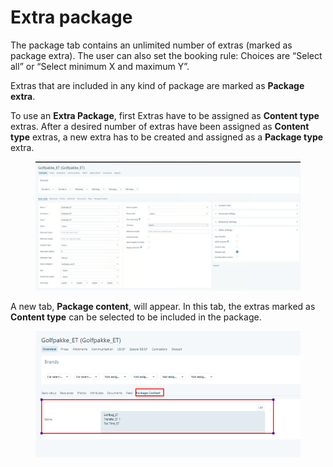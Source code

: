# Extra package

The package tab contains an unlimited number of extras (marked as package extra). The user can also set the booking rule: Choices are “Select all” or “Select minimum X and maximum Y”.

Extras that are included in any kind of package are marked as **Package extra**.

To use an **Extra Package**, first Extras have to be assigned as **Content type** extras. After a desired number of extras have been assigned as **Content type** extras, a new extra has to be created and assigned as a **Package type** extra.

<figure><img src="../../.gitbook/assets/image.png" alt=""><figcaption></figcaption></figure>

&#x20;A new tab, **Package content**, will appear. In this tab, the extras marked as **Content type** can be selected to be included in the package.

<figure><img src="../../.gitbook/assets/image (1).png" alt=""><figcaption></figcaption></figure>
